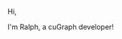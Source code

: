 Hi,

I'm Ralph, a cuGraph developer!

<!---
nv-rliu/nv-rliu is a ✨ special ✨ repository because its `README.md` (this file) appears on your GitHub profile.
You can click the Preview link to take a look at your changes.
--->
